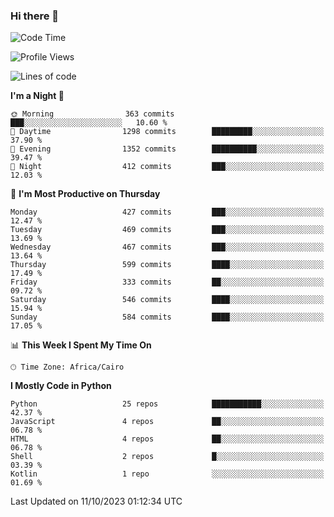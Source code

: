 ### Hi there 👋

<!--
**AMR-KELEG/AMR-KELEG** is a ✨ _special_ ✨ repository because its `README.md` (this file) appears on your GitHub profile.

Here are some ideas to get you started:

- 🔭 I’m currently working on ...
- 🌱 I’m currently learning ...
- 👯 I’m looking to collaborate on ...
- 🤔 I’m looking for help with ...
- 💬 Ask me about ...
- 📫 How to reach me: ...
- 😄 Pronouns: ...
- ⚡ Fun fact: ...
-->

<!--START_SECTION:waka-->
![Code Time](http://img.shields.io/badge/Code%20Time-0%20secs-blue)

![Profile Views](http://img.shields.io/badge/Profile%20Views-0-blue)

![Lines of code](https://img.shields.io/badge/From%20Hello%20World%20I%27ve%20Written-20.7%20million%20lines%20of%20code-blue)

**I'm a Night 🦉** 

```text
🌞 Morning                363 commits         ███░░░░░░░░░░░░░░░░░░░░░░   10.60 % 
🌆 Daytime                1298 commits        █████████░░░░░░░░░░░░░░░░   37.90 % 
🌃 Evening                1352 commits        ██████████░░░░░░░░░░░░░░░   39.47 % 
🌙 Night                  412 commits         ███░░░░░░░░░░░░░░░░░░░░░░   12.03 % 
```
📅 **I'm Most Productive on Thursday** 

```text
Monday                   427 commits         ███░░░░░░░░░░░░░░░░░░░░░░   12.47 % 
Tuesday                  469 commits         ███░░░░░░░░░░░░░░░░░░░░░░   13.69 % 
Wednesday                467 commits         ███░░░░░░░░░░░░░░░░░░░░░░   13.64 % 
Thursday                 599 commits         ████░░░░░░░░░░░░░░░░░░░░░   17.49 % 
Friday                   333 commits         ██░░░░░░░░░░░░░░░░░░░░░░░   09.72 % 
Saturday                 546 commits         ████░░░░░░░░░░░░░░░░░░░░░   15.94 % 
Sunday                   584 commits         ████░░░░░░░░░░░░░░░░░░░░░   17.05 % 
```


📊 **This Week I Spent My Time On** 

```text
🕑︎ Time Zone: Africa/Cairo
```

**I Mostly Code in Python** 

```text
Python                   25 repos            ███████████░░░░░░░░░░░░░░   42.37 % 
JavaScript               4 repos             ██░░░░░░░░░░░░░░░░░░░░░░░   06.78 % 
HTML                     4 repos             ██░░░░░░░░░░░░░░░░░░░░░░░   06.78 % 
Shell                    2 repos             █░░░░░░░░░░░░░░░░░░░░░░░░   03.39 % 
Kotlin                   1 repo              ░░░░░░░░░░░░░░░░░░░░░░░░░   01.69 % 
```




 Last Updated on 11/10/2023 01:12:34 UTC
<!--END_SECTION:waka-->
